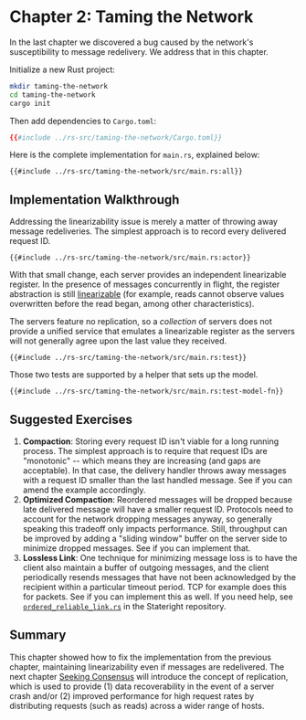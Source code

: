 # Chapter 2: Taming the Network

In the last chapter we discovered a bug caused by the network's susceptibility
to message redelivery. We address that in this chapter.

Initialize a new Rust project:

```sh
mkdir taming-the-network
cd taming-the-network
cargo init
```

Then add dependencies to `Cargo.toml`:

```toml
{{#include ../rs-src/taming-the-network/Cargo.toml}}
```

Here is the complete implementation for `main.rs`, explained below:

```rust,ignore,noplayground
{{#include ../rs-src/taming-the-network/src/main.rs:all}}
```

## Implementation Walkthrough

Addressing the linearizability issue is merely a matter of throwing away
message redeliveries. The simplest approach is to record every delivered request ID.

```rust,ignore,noplayground
{{#include ../rs-src/taming-the-network/src/main.rs:actor}}
```

With that small change, each server provides an independent linearizable
register. In the presence of messages concurrently in flight, the register
abstraction is still
[linearizable](https://en.wikipedia.org/wiki/Linearizability) (for example,
reads cannot observe values overwritten before the read began, among other
characteristics).

The servers feature no replication, so a *collection* of servers does not provide
a unified service that emulates a linearizable register as the servers will not
generally agree upon the last value they received.

```rust,ignore,noplayground
{{#include ../rs-src/taming-the-network/src/main.rs:test}}
```

Those two tests are supported by a helper that sets up the model.

```rust,ignore,noplayground
{{#include ../rs-src/taming-the-network/src/main.rs:test-model-fn}}
```

## Suggested Exercises

1. **Compaction**: Storing every request ID isn't viable for a long running
   process.  The simplest approach is to require that request IDs are
   "monotonic" -- which means they are increasing (and gaps are acceptable). In
   that case, the delivery handler throws away messages with a request ID
   smaller than the last handled message. See if you can amend the example
   accordingly.
2. **Optimized Compaction**: Reordered messages will be dropped because late
   delivered message will have a smaller request ID. Protocols need to account
   for the network dropping messages anyway, so generally speaking this
   tradeoff only impacts performance. Still, throughput can be improved by
   adding a "sliding window" buffer on the server side to minimize dropped
   messages. See if you can implement that.
3. **Lossless Link**: One technique for minimizing message loss is to have
   the client also maintain a buffer of outgoing messages, and the client
   periodically resends messages that have not been acknowledged by the
   recipient within a particular timeout period. TCP for example does this for
   packets. See if you can implement this as well. If you need help, see
   [`ordered_reliable_link.rs`](https://github.com/stateright/stateright/blob/master/src/actor/ordered_reliable_link.rs) in the Stateright repository.

## Summary

This chapter showed how to fix the implementation from the previous chapter,
maintaining linearizability even if messages are redelivered. The next chapter
[Seeking Consensus](./seeking-consensus.md) will introduce the concept of
replication, which is used to provide (1) data recoverability in the event of a
server crash and/or (2) improved performance for high request rates by
distributing requests (such as reads) across a wider range of hosts.
